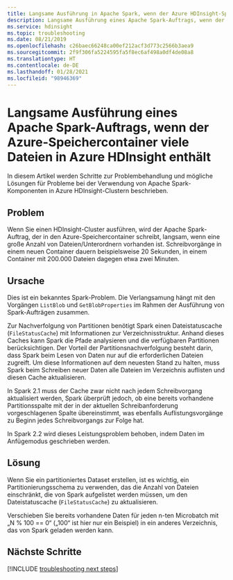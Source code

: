 ```yaml
---
title: Langsame Ausführung in Apache Spark, wenn der Azure HDInsight-Speicher viele Dateien enthält
description: Langsame Ausführung eines Apache Spark-Auftrags, wenn der Azure-Speichercontainer viele Dateien in Azure HDInsight enthält
ms.service: hdinsight
ms.topic: troubleshooting
ms.date: 08/21/2019
ms.openlocfilehash: c26baec66248ca00ef212acf3d773c2566b3aea9
ms.sourcegitcommit: 2f9f306fa5224595fa5f8ec6af498a0df4de08a8
ms.translationtype: HT
ms.contentlocale: de-DE
ms.lasthandoff: 01/28/2021
ms.locfileid: "98946369"
---
```

# <a name="apache-spark-job-run-slowly-when-the-azure-storage-container-contains-many-files-in-azure-hdinsight"></a>Langsame Ausführung eines Apache Spark-Auftrags, wenn der Azure-Speichercontainer viele Dateien in Azure HDInsight enthält

In diesem Artikel werden Schritte zur Problembehandlung und mögliche Lösungen für Probleme bei der Verwendung von Apache Spark-Komponenten in Azure HDInsight-Clustern beschrieben.

## <a name="issue"></a>Problem

Wenn Sie einen HDInsight-Cluster ausführen, wird der Apache Spark-Auftrag, der in den Azure-Speichercontainer schreibt, langsam, wenn eine große Anzahl von Dateien/Unterordnern vorhanden ist. Schreibvorgänge in einem neuen Container dauern beispielsweise 20 Sekunden, in einem Container mit 200.000 Dateien dagegen etwa zwei Minuten.

## <a name="cause"></a>Ursache

Dies ist ein bekanntes Spark-Problem. Die Verlangsamung hängt mit den Vorgängen `ListBlob` und `GetBlobProperties` im Rahmen der Ausführung von Spark-Aufträgen zusammen.

Zur Nachverfolgung von Partitionen benötigt Spark einen Dateistatuscache (`FileStatusCache`) mit Informationen zur Verzeichnisstruktur. Anhand dieses Caches kann Spark die Pfade analysieren und die verfügbaren Partitionen berücksichtigen. Der Vorteil der Partitionsnachverfolgung besteht darin, dass Spark beim Lesen von Daten nur auf die erforderlichen Dateien zugreift. Um diese Informationen auf dem neuesten Stand zu halten, muss Spark beim Schreiben neuer Daten alle Dateien im Verzeichnis auflisten und diesen Cache aktualisieren.

In Spark 2.1 muss der Cache zwar nicht nach jedem Schreibvorgang aktualisiert werden, Spark überprüft jedoch, ob eine bereits vorhandene Partitionsspalte mit der in der aktuellen Schreibanforderung vorgeschlagenen Spalte übereinstimmt, was ebenfalls Auflistungsvorgänge zu Beginn jedes Schreibvorgangs zur Folge hat.

In Spark 2.2 wird dieses Leistungsproblem behoben, indem Daten im Anfügemodus geschrieben werden.

## <a name="resolution"></a>Lösung

Wenn Sie ein partitioniertes Dataset erstellen, ist es wichtig, ein Partitionierungsschema zu verwenden, das die Anzahl von Dateien einschränkt, die von Spark aufgelistet werden müssen, um den Dateistatuscache (`FileStatusCache`) zu aktualisieren.

Verschieben Sie bereits vorhandene Daten für jeden n-ten Microbatch mit „N % 100 == 0“ („100“ ist hier nur ein Beispiel) in ein anderes Verzeichnis, das von Spark geladen werden kann.

## <a name="next-steps"></a>Nächste Schritte

[!INCLUDE [troubleshooting next steps](../../../includes/hdinsight-troubleshooting-next-steps.md)]